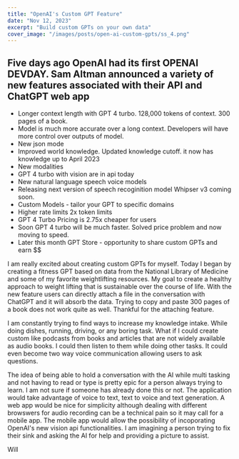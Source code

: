 ```yaml
---
title: "OpenAI's Custom GPT Feature"
date: "Nov 12, 2023"
excerpt: "Build custom GPTs on your own data"
cover_image: "/images/posts/open-ai-custom-gpts/ss_4.png"
---
```


## Five days ago OpenAI had its first OPENAI DEVDAY. Sam Altman announced a variety of new features associated with their API and ChatGPT web app

- Longer context length with GPT 4 turbo. 128,000 tokens of context. 300 pages of a book.
- Model is much more accurate over a long context. Developers will have more control over outputs of model.
- New json mode
- Improved world knowledge. Updated knowledge cutoff. it now has knowledge up to April 2023
- New modalities
- GPT 4 turbo with vision are in api today
- New natural language speech voice models
- Releasing next version of speech recoginition model Whipser v3 coming soon.
- Custom Models - tailor your GPT to specific domains
- Higher rate limits 2x token limits
- GPT 4 Turbo Pricing is 2.75x cheaper for users
- Soon GPT 4 turbo will be much faster. Solved price problem and now moving to speed.
- Later this month GPT Store - opportunity to share custom GPTs and earn $$

I am really excited about creating custom GPTs for myself. Today I began by creating a fitness GPT based on data from the National Library of Medicine and some of my favorite weightlifting resources. My goal to create a healthy approach to weight lifting that is sustainable over the course of life. With the new feature users can directly attach a file in the conversation with ChatGPT and it will absorb the data. Trying to copy and paste 300 pages of a book does not work quite as well. Thankful for the attaching feature.

I am constantly trying to find ways to increase my knowledge intake. While doing dishes, running, driving, or any boring task. What if I could create custom like podcasts from books and articles that are not widely available as audio books. I could then listen to them while doing other tasks. It could even become two way voice communication allowing users to ask questions.

The idea of being able to hold a conversation with the AI while multi tasking and not having to read or type is pretty epic for a person always trying to learn. I am not sure if someone has already done this or not. The application would take advantage of voice to text, text to voice and text generation. A web app would be nice for simplicity although dealing with different browswers for audio recording can be a technical pain so it may call for a mobile app. The mobile app would allow the possibility of incoporating OpenAI's new vision api functionalities. I am imagining a person trying to fix their sink and asking the AI for help and providing a picture to assist.

Will

<!-- ![custom gpts](/images/posts/open-ai-custom-gpts/ss_4.png "Custom GPT UI") -->
